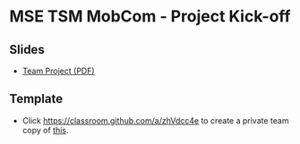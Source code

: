# MSE TSM MobCom - Project Kick-off
## Slides
* [Team Project (PDF)](http://www.tamberg.org/mse/2021/hs/TSM_MobCom_TeamProject.pdf)

## Template
* Click https://classroom.github.com/a/zhVdcc4e to create a private team copy of [this](../../../../mse-tsm-mobcom-project/blob/master/README.md).
